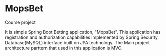 # MopsBet
Course project

It is simple Spring Boot  Betting application, "MopsBet". 
This application has registration and authorization capabilities implemented by Spring Security. 
Database(MySQL) interface built on JPA technology. 
The Main project architecture  parttern that used in this application is MVC. 
